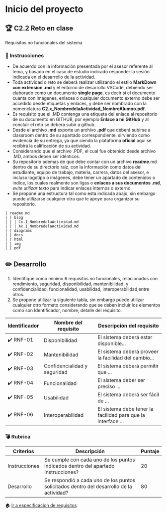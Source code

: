 # Inicio del proyecto

## :trophy: C2.2 Reto en clase

Requisitos no funcionales del sistema

### :blue_book: Instrucciones

- De acuerdo con la información presentada por el asesor referente al tema, y basado en el caso de estudio indicado responder la sesión indicada en el desarrollo de la actividad.
- Toda actividad o reto se deberá realizar utilizando el estilo **MarkDown con extension .md** y el entorno de desarrollo VSCode, debiendo ser elaborado como un documento **single page**, es decir si el documento cuanta con imágenes, enlaces o cualquier documento externo debe ser accedido desde etiquetas y enlaces, y debe ser nombrado con la nomenclatura **C2.x_NombredelaActividad_NombreAlumno.pdf.**
- Es requisito que el .MD contenga una etiqueta del enlace al repositorio de su documento en GITHUB, por ejemplo **Enlace a mi GitHub** y al concluir el reto se deberá subir a github.
- Desde el archivo **.md** exporte un archivo **.pdf** que deberá subirse a classroom dentro de su apartado correspondiente, sirviendo como evidencia de su entrega, ya que siendo la plataforma **oficial** aquí se recibirá la calificación de su actividad.
- Considerando que el archivo .PDF, el cual fue obtenido desde archivo .MD, ambos deben ser idénticos.
- Su repositorio ademas de que debe contar con un archivo **readme**.md dentro de su directorio raíz, con la información como datos del estudiante, equipo de trabajo, materia, carrera, datos del asesor, e incluso logotipo o imágenes, debe tener un apartado de contenidos o indice, los cuales realmente son ligas o **enlaces a sus documentos .md**, _evite utilizar texto_ para indicar enlaces internos o externo.
- Se propone una estructura tal como esta indicada abajo, sin embargo puede utilizarse cualquier otra que le apoye para organizar su repositorio.

```
| readme.md
| | blog
| | | Cx.1_NombredelaActividad.md
| | | Ax.1_NombredelaActividad.md
| | diagrams
| | docs
| | html
| | img
| | pdf    
```


## :pencil2: Desarrollo

1. Identifique como mínimo 6 requisitos no funcionales, relacionados con rendimiento, seguridad, disponibilidad, mantenibilidad, y confidencialidad, funcionalidad, usabilidad, interoperabilidad,entre otros.
2. Se propone utilizar la siguiente tabla, sin embargo puede utilizar cualquier otro formato considerando que se deben incluir los elementos como son Identificador, nombre, detalle del requisito.


| Identificador | Nombre del requisito            | Descripción del requisito                                                                                                                                                                                        |
| ------------- | ------------------------------- | ---------------------------------------------------------------------------------------------------------------------------------------------------------------------------------------------------------------- |
| ✔️ RNF-01        | Disponibilidad| El sistema deberá estar disponible...       |
| ✔️ RNF-02        | Mantenibilidad       | El sistema deberá proveer la facilidad del cambio...
| ✔️ RNF-03        | Confidencialidad y seguridad | El sistema deberá permitir que ... |
| ✔️ RNF-04        | Funcionalidad              | El sistema deber ser preciso ...
| ✔️ RNF-05        | Usabilidad              | El sistema deberá ser fácil de ...
| ✔️ RNF-06        | Interoperabilidad        | El sistema debe tener la facilidad para que la interface ...     |


### :bomb: Rubrica

| Criterios     | Descripción                                                                                  | Puntaje |
| ------------- | -------------------------------------------------------------------------------------------- | ------- |
| Instrucciones | Se cumple con cada uno de los puntos indicados dentro del apartado Instrucciones?            | 20 |
| Desarrollo    | Se respondió a cada uno de los puntos solicitados dentro del desarrollo de la actividad?     | 80      |


:house: [Ir a especificacion de requisitos](../docs/D2.0_Especificacion_requisitos_y_diseno.md)